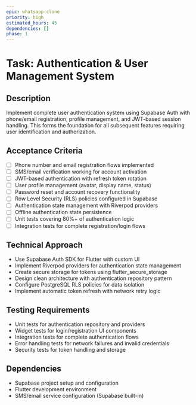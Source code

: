```yaml
---
epic: whatsapp-clone
priority: high
estimated_hours: 45
dependencies: []
phase: 1
---
```


# Task: Authentication & User Management System

## Description
Implement complete user authentication system using Supabase Auth with phone/email registration, profile management, and JWT-based session handling. This forms the foundation for all subsequent features requiring user identification and authorization.

## Acceptance Criteria
- [ ] Phone number and email registration flows implemented
- [ ] SMS/email verification working for account activation
- [ ] JWT-based authentication with refresh token rotation
- [ ] User profile management (avatar, display name, status)
- [ ] Password reset and account recovery functionality
- [ ] Row Level Security (RLS) policies configured in Supabase
- [ ] Authentication state management with Riverpod providers
- [ ] Offline authentication state persistence
- [ ] Unit tests covering 80%+ of authentication logic
- [ ] Integration tests for complete registration/login flows

## Technical Approach
- Use Supabase Auth SDK for Flutter with custom UI
- Implement Riverpod providers for authentication state management
- Create secure storage for tokens using flutter_secure_storage
- Design clean architecture with authentication repository pattern
- Configure PostgreSQL RLS policies for data isolation
- Implement automatic token refresh with network retry logic

## Testing Requirements
- Unit tests for authentication repository and providers
- Widget tests for login/registration UI components
- Integration tests for complete authentication flows
- Error handling tests for network failures and invalid credentials
- Security tests for token handling and storage

## Dependencies
- Supabase project setup and configuration
- Flutter development environment
- SMS/email service configuration (Supabase built-in)